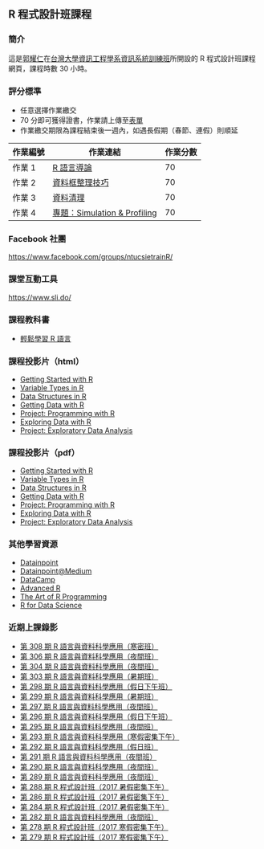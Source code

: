 ## R 程式設計班課程

### 簡介

這是[郭耀仁](https://www.facebook.com/yaojen.kuo.1)在[台灣大學資訊工程學系資訊系統訓練班](https://www.csie.ntu.edu.tw/train/)所開設的 R 程式設計班課程網頁，課程時數 30 小時。

### 評分標準

- 任意選擇作業繳交
- 70 分即可獲得證書，作業請上傳至[表單](https://goo.gl/forms/LSIbSpy6nfs5ZNex1)
- 作業繳交期限為課程結束後一週內，如遇長假期（春節、連假）則順延

|作業編號|作業連結|作業分數|
|-------|------|-------|
|作業 1|[R 語言導論](https://www.datacamp.com/community/open-courses/r-%E8%AA%9E%E8%A8%80%E5%B0%8E%E8%AB%96?tap_a=5644-dce66f&tap_s=194899-1fb421)|70|
|作業 2|[資料框整理技巧](https://www.datacamp.com/community/open-courses/%E8%B3%87%E6%96%99%E6%A1%86%E6%95%B4%E7%90%86%E6%8A%80%E5%B7%A7?tap_a=5644-dce66f&tap_s=194899-1fb421)|70|
|作業 3|[資料清理](http://yaojenkuo.io/r_programming/getting_cleaning_data)|70|
|作業 4|[專題：Simulation & Profiling](http://yaojenkuo.io/r_programming/jhu_prgwr_w4)|70|

### Facebook 社團

<https://www.facebook.com/groups/ntucsietrainR/>

### 課堂互動工具

<https://www.sli.do/>

### 課程教科書

- [輕鬆學習 R 語言](https://www.datainpoint.com/r-essentials/)

### 課程投影片（html）

- [Getting Started with R](https://yaojenkuo.io/r_programming/getting_started#/)
- [Variable Types in R](https://yaojenkuo.io/r_programming/var_types#/)
- [Data Structures in R](https://yaojenkuo.io/r_programming/data_structures#/)
- [Getting Data with R](https://yaojenkuo.io/r_programming/getting_data#/)
- [Project: Programming with R](https://yaojenkuo.io/r_programming/proj_prgwr.html)
- [Exploring Data with R](https://yaojenkuo.io/r_programming/exploring_data#/)
- [Project: Exploratory Data Analysis](https://yaojenkuo.io/r_programming/proj_edawr.html)

### 課程投影片（pdf）

- [Getting Started with R](https://yaojenkuo.io/r_programming/getting_started.pdf)
- [Variable Types in R](https://yaojenkuo.io/r_programming/var_types.pdf)
- [Data Structures in R](https://yaojenkuo.io/r_programming/data_structures.pdf)
- [Getting Data with R](https://yaojenkuo.io/r_programming/getting_data.pdf)
- [Project: Programming with R](https://yaojenkuo.io/r_programming/proj_prgwr.pdf)
- [Exploring Data with R](https://yaojenkuo.io/r_programming/exploring_data.pdf)
- [Project: Exploratory Data Analysis](https://yaojenkuo.io/r_programming/proj_edawr.pdf)

### 其他學習資源

- [Datainpoint](https://www.datainpoint.com)
- [Datainpoint@Medium](https://medium.com/datainpoint)
- [DataCamp](https://www.datacamp.com?tap_a=5644-dce66f&tap_s=194899-1fb421)
- [Advanced R](http://adv-r.had.co.nz/)
- [The Art of R Programming](https://www.amazon.com/Art-Programming-Statistical-Software-Design/dp/1593273843)
- [R for Data Science](http://r4ds.had.co.nz/index.html)

### 近期上課錄影

- [第 308 期 R 語言與資料科學應用（寒密班）](https://www.youtube.com/playlist?list=PLEq7iw5uOtuXJerOau2Yzcra6QPukcPKf)
- [第 306 期 R 語言與資料科學應用（夜間班）](https://www.youtube.com/playlist?list=PLEq7iw5uOtuVNOPXiHidLd4bn-A30oeAY)
- [第 304 期 R 語言與資料科學應用（夜間班）](https://www.youtube.com/playlist?list=PLEq7iw5uOtuUduyt364zf5WZUra6Ba-K9)
- [第 303 期 R 語言與資料科學應用（暑期班）](https://www.youtube.com/playlist?list=PLEq7iw5uOtuX8bRwOSWrdk_ietdR2IGHD)
- [第 298 期 R 語言與資料科學應用（假日下午班）](https://www.youtube.com/playlist?list=PLEq7iw5uOtuXCkDZsVkscgvKADwiedIse)
- [第 299 期 R 語言與資料科學應用（暑期班）](https://www.youtube.com/playlist?list=PLEq7iw5uOtuUdO3kIGUzYn7iS-4TKNb_x)
- [第 297 期 R 語言與資料科學應用（夜間班）](https://www.youtube.com/playlist?list=PLEq7iw5uOtuULcetxePwDdPf8e6RCDgpO)
- [第 296 期 R 語言與資料科學應用（假日下午班）](https://www.youtube.com/playlist?list=PLEq7iw5uOtuWqBju13V7RBsc1VBdw16Ak)
- [第 295 期 R 語言與資料科學應用（夜間班）](https://www.youtube.com/playlist?list=PLEq7iw5uOtuWUqdl7bk29AFSUHBoWaid_)
- [第 293 期 R 語言與資料科學應用（寒假密集下午）](https://www.youtube.com/playlist?list=PLEq7iw5uOtuWte5L9o1zYKcMxXsxfT6e2)
- [第 292 期 R 語言與資料科學應用（假日班）](https://www.youtube.com/playlist?list=PLEq7iw5uOtuXzmLjv3EWN6jn6ACbHqPCE)
- [第 291 期 R 語言與資料科學應用（夜間班）](https://www.youtube.com/playlist?list=PLEq7iw5uOtuVtAwJWiYse6NQ8o_qUYNro)
- [第 290 期 R 語言與資料科學應用（夜間班）](https://www.youtube.com/playlist?list=PLEq7iw5uOtuXsxvEmFsVOApHWtKPcIFHg)
- [第 289 期 R 語言與資料科學應用（夜間班）](https://www.youtube.com/playlist?list=PLEq7iw5uOtuU6LtlobgRQEPL9Tq0WUSgW)
- [第 288 期 R 程式設計班（2017 暑假密集下午）](https://www.youtube.com/playlist?list=PLEq7iw5uOtuUohqM7lU6phqk_QGpvWWtV)
- [第 286 期 R 程式設計班（2017 暑假密集下午）](https://www.youtube.com/playlist?list=PLEq7iw5uOtuXZV4l1MA9MhmS3CObiuD-a)
- [第 284 期 R 程式設計班（2017 暑假密集下午）](https://www.youtube.com/playlist?list=PLEq7iw5uOtuWG55M8W-eu6J8cs4WdUDK_)
- [第 282 期 R 語言與資料科學應用（夜間班）](https://www.youtube.com/playlist?list=PLEq7iw5uOtuWmLz0jYwQ3bb3f6ZOATgBx)
- [第 278 期 R 程式設計班（2017 寒假密集下午）](https://www.youtube.com/playlist?list=PLEq7iw5uOtuXlcMiPfg4bLt9U-YcRTYvM)
- [第 279 期 R 程式設計班（2017 寒假密集下午）](https://www.youtube.com/playlist?list=PLEq7iw5uOtuWHNS_KSeUWh4mror0QpDTW)